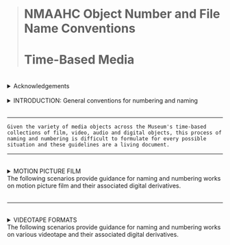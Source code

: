 ># NMAAHC Object Number and File Name Conventions
># Time-Based Media  

<br/>
<details><summary>Acknowledgements</summary>   

>### These guidelines have been continually updated since first being written 2014. Contributions have come from NMAAHC staff, contractors and interns. We are deeply inbedted to the NMAAHC cataloging team their leadership and to many other archives from which these guidelines find inspiration.
>> #### Contributors to these guidelines, past and present, include in alaphabetical order: Judith Andrews, Ina Archer, Jasmyn Castro, Chialin Chou, Walter Forsberg, Dan Finn, Emily Houf, AJ Lawrence, Bleakley McDowell, Bryan Miller, CK Ming, Emily Nabasny.
>>> ##### Apologies to anyone we missed! Send us your name!
</details>
<br/>

<details><summary>INTRODUCTION: General conventions for numbering and naming</summary>

>### This intro section describes general conventions to create object numbers for time-based media works and their assocaited components and/or accessories. 
>#### It also desceribes how digital preservation files and derivatives are named/numbered.  

<br/>
The most general formulation for numbering time-based works on a single media carrier is:

>**2018.37.2.1a**  
>*[accessionYear].[collectionNumber].[workNumber].[instantiationNumber][componentElement]*  

<br/>  
The most general formulation for numbering time-based media works on multiple carriers:

>**2018.37.2.1a**  
>**2018.37.2.1b**  
>*[accessionYear].[collectionNumber].[workNumber].[instantiationNumber][componentElement]*

<br/>


*where:*


>***Accession Year*** = the year in which the collection is accessioned

>***Collection Number*** = the order in which the collection was accessioned in that accession year 

>***Work Number*** = the work (or object) number in the accessioned collection. 
>> ##### Note that works (or objects) can only share work numbers when they are within the same collection.

>***Instantiation Number*** = a number for the instantiation of a work (or object)

>***Component Element*** = starting with letter **a**, give component letters to all carriers of the media essence. Then number all cans, cases, reels and ephemera as components or accessories to their associated component element.

>> ##### For films to be projected, i.e., 35mm showprint collections, a reel number may be appened to the object number on the physical film head/tail leader and the film can(s) for projection booth clarity: reel number = R1 for reel 1, R2 for reel 2, R3 for reel 3, etc.  
<br/>  


- - -  
<details><summary>Series Numbering</summary>

```
Mixed archival collections containing time-based works, such as the Pearl Bowser collection, have a Series Number inserted between the Collection Number and Work Number. This number is used to indicate the type of media carrier.

>1. motion picure film: all gauges and bases
>2. video: tape-based video formats, both cassette and open-reel   
>3. audio: tape-based audio formats, both cassette and open-reel
>4. optical discs: all optical disc formats - DVD, CD, Laserdisc, etc.
>5. digital carriers: all digital carriers - harddrives, thumbdrives, computer disks, etc.
>>> ###### the content of the digital carrier, e.g. digital photos, digital video, digital audio, software, word processing documents, etc., does not impact the numbering
>6. photographs: silver based, other analog processes and printed digital images
>7. paper items: all loose leaf paper items, flyers, posters, etc.
>8. bound paper items: books and magazines
>9. objects: furniture, trophies, clothing, all other objects
``` 
</details>

- - -  

<br/>

The character `a` must be used to designate the first physical carrier for the essence or signal (videotape, audiotape or film), and that the subsequent characters be used for any remaining phsyical carriers in the instantiation. Any containers, cans, cases or other ephemera related to the physical carrier will likley be accessory components in TMS.
>> ##### acessory components in TMS are differentiated from "part of an object" components.  
<br/> 

For example, where the work is a feature film in a can on one reel/core with Work Number 2018.37.2, the film itself will have the Instantiation Number `1` with Component Element `a`, e.g. object number `2018.37.2.1a`, while the can holding the film will have the same Instantiation Number and Component Element with the Accessory Suffix `acc1` appened with an underscore, e.g. object number `2018.37.2.1a_acc1` and the reel/core holding the film will have the Suffix Element `acc2`, e.g. object number `2018.37.2.1a_acc2`. Any additional ephemera in the film can, such as lab printing records or other pieces of filmlab paper, will have the Suffix Element `_acc3` and so on.  

When a accessory is associated with more than one Component Element, that accessory will have both Component Element letters in its object number. For instance, if a film can with the Accessory Suffix acc_1 contains two reels/cores of film with object numbers `2018.37.2.1a` & `2018.37.2.1b`, the object number for the film can will be `2018.37.2.1ab_acc1`. Don't make two object numbers for the can, e.g. creating both `2018.37.2.1a` and `2018.37.2.1b` for the singular can is incorrect. 

>> ##### when deciding what numerical order to create the accessories to an object, give number `1` to the accessory carrying the most metadata about the object. For films this is most often the can/case and, as such, the can/case if given Accessory Suffix number `1` while reels/core and other ephemera are given later numbers. Don't skip numbers when assigning Accessory Suffix. 
<br/>
</details>
<br/>

---
```
Given the variety of media objects across the Museum's time-based collections of film, video, audio and digital objects, this process of naming and numbering is difficult to formulate for every possible situation and these guidelines are a living document.
```  

---
<br/>
<details><summary>MOTION PICTURE FILM<br/>The following scenarios provide guidance for naming and numbering works on motion picture film and their associated digital derivatives.</summary>
<br/>

---
<br/>
<details><summary>Circumstance A: One motion picture sound film on a metal projection reel contained in a metal canister.
</summary>
<br/>

>### **Circumstance A**:

*One motion picture film sound film on a metal projection reel contained in a metal canister.*

**For film:**  
>*accessionYear(2012).collectionNumber(79).workNumber(169).instantiationNumber(1)componentElement(a)*  

**For metal canister:**
>*accessionYear(2012).collectionNumber(79).workNumber(169).instantiationNumber(1)componentElement(a)_acc1*  

**For metal projection reel:**
>*accessionYear(2012).collectionNumber(79).workNumber(169).instantiationNumber(1)componentElement(a)_acc2*  

**For DPX package:**
>*accessionYear(2012)_collectionNumber(79)_workNumber(169)_instantiationNumber(1)componentElement(a)_DPX.mkv*  

**For digital audio file accompanying DPX package:**
>*accessionYear(2012)_collectionNumber(79)_workNumber(169)_instantiationNumber(1)_AUD.wav*  

**For digital access file(s) derived from DPX package:** 
>*accessionYear(2012)_collectionNumber(79)_workNumber(169)_instantiationNumber(1)componentElement(a)_DER_01.mp4*
>*accessionYear(2012)_collectionNumber(79)_workNumber(169)_instantiationNumber(1)componentElement(a)_DER_01.mov*


| Component | Object # |
| --- | --- |
| Film | 2012.79.169.1a |
| Metal canister | 2012.79.169.1a_acc1 |
| Metal projection reel	| 2012.79.169.1a_acc2 |
| Lab paper in can | 2012.79.169.1a._acc3 |
| DPX Package (ffv1/mkv) |	2012_79_169_1a.mkv |
| Audio file accompanying DPX package | 2012_79_169_1a_AUD.wav |
| Digital access file(s) derived from DPX Package | 2012_79_169_1a_DER_01.mov/.mp4 |
| | |

>> ##### Filenames for digital files will by necessity transform all periods within the object number into underscores, due to the fact that using periods in filenames can result in problems when trying to automate or batch digital preservation processes.
</details>
<br/>

---

<br/>
<details><summary>Circumstance B: Two reels of sound 16mm film comprising one 'work', held on plastic cores inside a single 35mm metal canister</summary>
<br/>

>### **Circumstance B**:

*Two reels of sound 16mm film comprising one 'work', held on plastic cores inside a single 35mm metal canister.*

**For film (reel 1):**
>*accessionYear(2015).collectionNumber(167).workNumber(5).instantiationNumber(1)componentElement(a)*

**For film (reel 2):**
>*accessionYear(2015).collectionNumber(167).workNumber(5).instantiationNumber(1)componentElement(b)*

**For metal canister:** 
>*accessionYear(2015).collectionNumber(167).workNumber(5).instantiationNumber(1)componentElement(ab)_acc1*

**For plastic core (reel 1):**
>*accessionYear(2015).collectionNumber(167).workNumber(5).instantiationNumber(1)componentElement(a)_acc1*

**For plastic core (reel 2):**
>*accessionYear(2015).collectionNumber(167).workNumber(5).instantiationNumber(1)componentElement(b)_acc1*

**For DPX package (reel 1):**
>*accessionYear(2015)_collectionNumber(167)_workNumber(5)_instantiationNumber(1)componentElement(a).mkv*

**For DPX package (reel 2):**
>*accessionYear(2015)_collectionNumber(167)_workNumber(5)_instantiationNumber(1)componentElement(b).mkv*

**For digital audio file accompanying DPX package (reel 1):**
>*accessionYear(2015)_collectionNumber(167)_workNumber(5)_instantiationNumber(1)a_AUD.wav*

**For digital audio file accompanying DPX package (reel 2):**
>*accessionYear(2015)_collectionNumber(167)_workNumber(5)_instantiationNumber(1)b_AUD.wav*

**For digital access file derived from DPX package (reel 1&2):** 
>*accessionYear(2015)_collectionNumber(167)_workNumber(5)_instantiationNumber(1)componentElement(ab)_DER_01.mp4*
>*accessionYear(2015)_collectionNumber(167)_workNumber(5)_instantiationNumber(1)componentElement(ab)_DER_01.mov*
<br/>

| Component | Object # |
| --- | --- |
| Film (reel 1) | 2015.167.5.1a |
| Film (reel 2) | 2015.167.5.1b |
| Metal canister | 2015.167.5.1ab_acc1 |
| Plastic core (reel 1) | 2015.167.5.1a_acc1 |
| Plastic core (reel 2) | 2015.167.5.1b_acc1 |
| DPX Package (reel 1) | 2015_167_5_1a.mkv |
| DPX Package (reel 2) | 2015_167_5_1b.mkv |
| Audio file accompanying DPX package (reel 1) | 2015_167_5_1a_AUD.wav |
| Audio file accompanying DPX package (reel 2) | 2015_167_5_1b_AUD.wav |
| digital access file(s) derived from DPX packagee (reel 1&2) | 2015_167_5_1ab_DER_01.mov/.mp4 <*> |
| | |

> #### This naming schema extends for any number of reels that compose a single 'work' with the films being assigned consecutive letters first and then the cannisters being assigned acc number, then and paper ephemera or lab notes contained in the cannister and finally  the reels/cores  of  the films.

<br/>

> ##### <*> NMAAHC policy is to combine access files for multiple reel films. This is in order to make streaming the video to public via the Smithsonian video player a more efficient process.

</details>
<br/>

---

<br/>
<details><summary>Circumstance C : One reel of 35mm film with three shorter 'works' spliced together and held on the same metal reel, inside one metal canister. All film is silent.</summary>
<br/>

>#### **Circumstance C:**
*One reel of 35mm film with three shorter 'works' spliced together and held on the same metal reel, inside one metal canister. All film is silent.

In this case the archivist assigning numbers and inspecting the film would have two choices. The first choice is to separate the 'works' and assinging each their own unique work numbers. This would entail rehousing each film on a new core, etc. After that the numbering would be similar to Circumstance A.

| Component | Object # |
| --- | --- |
| Film (work 1) | 2013.19.1.1a |
| Film (work 2) | 2013.19.2.1a |
| Film (work 3) | 2013.19.3.1a |
| Metal canister | 2013.19.1-3.1a_acc1 |
| Metal reel | 2013.19.1-3.1a_acc2 |
| DPX Package (work 1) | 2013_19_1_1a.mkv |
| DPX Package (work 2) | 2013_19_2_1b.mkv |
| DPX Package (work 3) | 2013_19_3_1c.mkv |
| digital access file(s) derived from DPX packagee (work 1) | 2013_19_1_1a.mov/.mp4 |
| digital access file(s) derived from DPX packagee (work 2) | 2013_19_2_1a.mov/.mp4 |
| digital access file(s) derived from DPX packagee (work 3) | 2013_19_3_1a.mov/.mp4 |
| | |

The other option would be to splice all the 'works' together with a bit of leader between each and place them on one core and assign one work and instantiation number to the entire reel. This would again result in numbering similar to Circumstance A. 

| Component | Object # |
| --- | --- |
| Film | 2013.19.1.1a |
| Metal canister | 2013.19.1.1a_acc1 |
| Metal reel | 2013.19.1.1a_acc2 |
| DPX Package | 2013_19_1_1a.mkv |
| digital access file(s) derived from DPX packagee | 2013_19_1_1a.mov/.mp4 |
| | |

> #### When making this decision, think about if this is why the films may be spliced together? Was it done by the filmmaker to present a sample reel of work? A previous collector whose archival organization is important? Is it simply left this way after arriving from a processing lab? Ask which of these choices makes the archive more accessible and understandable.

</details>
<br/>

---

<br/>
<details><summary>Circumstance D : Five smaller rolls of 16mm film on plastic cores, from an assortment of different 'works,' grouped together arbitrarily in the same 35mm metal canister. Some of the rolls are constituent reels of a single 'work'; others, not.</summary>
<br/>

>#### **Circumstance D:**
*Five smaller rolls of 16mm film on plastic cores, from an assortment of different 'works,' grouped together arbitrarily in the same 35mm metal canister. Some of the rolls are constituent reels of a single 'work'; others, not.*

This would be very similar to Circumstance C but there would be stronger reasons for the archivist to separate the rolls that are constituent of a single 'work' into a new Work Number. If there is already a copy of that work in the same collection, then a new Instantiation Number would be created.

The numbering would be similar to Circumstance A.

In a situation where a great number of trims related to a work are grouped together in a container, the appropriate decision is to combine all of the trims into a single reel with leader in-between them and either:
- create a new instantiation and a single component letter
- create a new instantiation and with each trim having it's own component letter  

this choice will be based upon what makes the most sense for the archive and how many trims are on the newly created reel.

</details>
<br/>

---

<br/>
<details><summary>Circumstance E : Mixed archival collection containing time-based medaia.</summary>
<br/>

> #### Circumstance E:
*Mixed archival collection containing time-based media.*
<br/>
<br/>
>Mixed archival collections containing time-based media works, such as the Pearl Bowser collection (2012.79), have a Series Number inserted between the Collection Number and Work Number. This number is used to indicate the type of media carrier or object.

>1. motion picure film: all gauges and bases
>2. video: tape-based video formats, both cassette and open-reel   
>3. audio: tape-based audio formats, both cassetes and open-reel
>4. optical discs: all optical disc formats - DVD, CD, Laserdisc, etc.
>5. digital carriers: all digital carriers - harddrives, thumbdrives, computer disks, etc.
>>> ###### the content of the digital carrier, e.g. digital photos, digital video, digital audio, software, word processing documents, etc., does not impact the numbering
>6. photographs: silver based, other analog processes and printed digital images
>7. paper items: all loose leaf paper items, flyers, posters, etc.
>8. bound paper items: books and magazines
>9. objects: furniture, trophies, clothing, all other objects

So, motion picture film objects in this colleciton have a numbering like this:

>2012.79.2.1.1a  
>>*accessionYear(2012).collectionNumber(79).**seriesNumber(1)**.workNumber(1).instantiationNumber(1)componentElement(a)*

The time-based media series in the Pear Bowser Collection look like:

- 2012.79.1 - Motion Picture Films
    - Over 100 short- and feature-length motion picture films relating to the African American experience. Titles include home movies, television documentaries, musical concert films, early twentieth-century 'race films,' outtake fragments, and other ephemera.
- 2012.79.2 - Analog Videotapes
    - Approximately 246 video recordings, including television appearances by Pearl Bowser, promotional spots, music videos, and a significant number of standard definition telecine transfers of materials originating on film (many of which are held in the collection's film series).
- 2012.79.3 - Analog Audiotapes
    - Approximately 213 audiocassettes containing oral histories recorded by Pearl Bowser, between the years of 1972 and the early 1990s, as a part of her Ford Foundation-funded grant project to document the history of African American filmmaking in the United States.

For the Bowser collection, single moving image work instantiated on a single 16mm reel contained in a metal can would follow Scenario A as such:

*One motion picture film sound film on a metal projection reel contained in a metal canister.*

**For film:**  
>*accessionYear(2012).collectionNumber(79).seriesNumber(1).workNumber(16).instantiationNumber(1)componentElement(a)*  

**For metal canister:**
>*accessionYear(2012).collectionNumber(79).seriesNumber(1).workNumber(16).instantiationNumber(1)componentElement(a)_acc1*

**For metal projection reel:**
>*accessionYear(2012).collectionNumber(79).seriesNumber(1).workNumber(16).instantiationNumber(1)componentElement(a)_acc2*  

**For DPX package:**
>*accessionYear(2012)_collectionNumber(79)_seriesNumber(1)_workNumber(16)_instantiationNumber(1)componentElement(a)_DPX.mkv*  

**For digital audio file accompanying DPX package:**
>*accessionYear(2012)_collectionNumber(79)_seriesNumber(1)_workNumber(16)_instantiationNumber(1)componentElement(a)_AUD.wav*  

**For digital access file(s) derived from DPX package:** 
>*accessionYear(2012)_collectionNumber(79)_seriesNumber(1)_workNumber(16)_instantiationNumber(1)componentElement(a)_DER_01.mp4*
>*accessionYear(2012)_collectionNumber(79)_seriesNumber(1)_workNumber(16)_instantiationNumber(1)componentElement(a)_DER_01.mov*


| Component | Object # |
| --- | --- |
| Film | 2012.79.1.16.1a |
| Metal canister | 2012.79.1.16.1a_acc1 |
| Metal projection reel	| 2012.79.1.16.1a_acc2 |
| Lab paper in can | 2012.79.1.16.1a_acc3 |
| DPX Package (ffv1/mkv) |	2012_79_1_16_1a.mkv |
| Audio file accompanying DPX package | 2012_79_1_16_1a_AUD.wav |
| Digital access file(s) derived from DPX Package | 2012_79_1_16_1a_DER_01.mov/.mp4 |
| | |

</details>
</details>
<br/>

---
 <br/>
<details><summary>VIDEOTAPE FORMATS<br/>The following scenarios provide guidance for naming and numbering works on various videotape and their associated digital derivatives.</summary>
<br/>

---
<br/>
<details><summary>Circumstance A: A single moving image work instantiated on a single 3/4-inch U-matic videotape contained in a plastic case.
</summary>
<br/>

>### **Circumstance A**:

*A single moving image work instantiated on a single 3/4-inch U-matic videotape contained in a plastic case.*

**For U-matic videotape cassette:**  
>*accessionYear(2015).collectionNumber(66).workNumber(1).instantiationNumber(1)componentElement(a)*  

**For U-matic plastic case:**
>*accessionYear(2015).collectionNumber(66).workNumber(1).instantiationNumber(1)componentElement(a)_acc1*  

**For Preservation Main File of U-matic videotape:**
>*accessionYear(2015)_collectionNumber(66)_workNumber(1)_instantiationNumber(1)componentElement(a)_PM.mkv*  

**For digital access file(s) derived from DPX package:** 
>*accessionYear(2015)_collectionNumber(66)_workNumber(1)_instantiationNumber(1)componentElement(a)_DER_01.mp4*
>*accessionYear(2015)_collectionNumber(66)_workNumber(1)_instantiationNumber(1)componentElement(a)_DER_01.mov*


| Component | Object # |
| --- | --- |
| U-matic videotape cassette | 2015.66.1.1a |
| U-matic plastic case | 2015.66.1.1a_acc1 |
| Preservation main file (ffv1/mkv) |	2015_66_1_1a_PM.mkv |
| Digital access file(s) derived from preservation main file | 2015_66_1_1a_DER_01.mov/.mp4 |
| | |

>> ##### Filenames for digital files will by necessity transform all periods within the object number into underscores, due to the fact that using periods in filenames can result in problems when trying to automate or batch digital preservation processes.
</details>
<br/>

---

<br/>
<details><summary>Circumstance B: A single moving image work instantiated across multiple DigiBeta tapes, each tape contained in a plastic case</summary>
<br/>

>### **Circumstance B**:

*A single moving image work instantiated on multiple DigiBeta tapes, each tape contained in a plastic case.*

**For DigiBeta videotape 1:**
>*accessionYear(2015).collectionNumber(21).workNumber(5).instantiationNumber(1)componentElement(a)*

**For DigiBeta videotape 2:**
>*accessionYear(2015).collectionNumber(21).workNumber(5).instantiationNumber(1)componentElement(b)*

**For DigiBeta plastic case (tape 1):** 
>*accessionYear(2015).collectionNumber(21).workNumber(5).instantiationNumber(1)componentElement(a)_acc1*

**For DigiBeta plastic case (tape 2):**
>*accessionYear(2015).collectionNumber(21).workNumber(5).instantiationNumber(1)componentElement(b)_acc1*

**For Preservation Main File of DigiBeta tape 1:**
>*accessionYear(2015)_collectionNumber(21)_workNumber(5)_instantiationNumber(1)componentElement(a)_PM.mkv*

**For Preservation Main File of DigiBeta tape 2:**
>*accessionYear(2015)_collectionNumber(21)_workNumber(5)_instantiationNumber(1)componentElement(b)_PM.mkv*

**Derivatives, extensible as needed:**
>*accessionYear(2015)_collectionNumber(21)_workNumber(5)_instantiationNumber(1)componentElement(ab)_DER_01.mp4/mov*

<br/>

| Component | Object # |
| --- | --- |
| DigiBeta videotape 1 | 2015.21.5.1a |
| DigiBeta videotape 2 | 2015.21.5.1b |
| DigiBeta plastic case (tape 1) | 2015.21.5.1a_acc1 |
| DigiBeta plastic case (tape 2) | 2015.21.5.1b_acc1 |
| Preservation main file from Digibeta videotape 1 (ffv1/mkv)  | 2015_21_5_1a_PM.mkv |
| Preservation main file from Digibeta videotape 2 (ffv1/mkv)  | 2015_21_5_1b_PM.mkv |
| Digital access file(s) derived from preservation main file(s) | 2015_21_5_1ab_DER_01.mov/.mp4 <*> |
| | |

<br/>

> ##### <*> NMAAHC policy is to combine access files for motion picture works that extend across multiple tapes. This is in order to make streaming the video to public via the Smithsonian video player a more efficient process.

</details>
<br/>

---

<br/>
<details><summary>Circumstance C : One VHS videotape with three shorter 'works' recorded on it, inside one plastic case. A notecard with handwriting on it is also in the plastic case.</summary>
<br/>

>#### **Circumstance C:**
*One VHS videotape with three shorter 'works' recorded on it, inside one plastic case. A notecard with handwriting on it is also in the plastic case.

In this case, unlike with film, the archivist assigning numbers and inspecting the tape would does not attempt to seperate the works in any numbering. The tape and its assocaited preservation file are treated as one single object. The numbering would be similar to Circumstance A.

### For the access derivatives, DER_02, DER_03, etc. could be created as segments of the whole tape/file.

| Component | Object # |
| --- | --- |
| VHS videotae | 2013.19.1.1a |
| VHS plastic tape case | 2013.19.1.1a_acc1 |
| Notecard inside VHS plastic tape case | 2013.19.1.1a_acc2 |
| Preservation main file from VHS videotape (ffv1/mkv) | 2013_19_1_1a_PM.mkv |
| digital access file(s) derived from preservation main file | 2013_19_1_1a_DER_01.mov/.mp4 |
| digital access file(s) derived from preservation main file | 2013_19_1_1a_DER_02.mov/.mp4 |
| digital access file(s) derived from preservation main file | 2013_19_1_1a_DER_03.mov/.mp4 |
| | |

</details>
<br/>

---

<br/>
<details><summary>Circumstance D : Mixed archival collection containing time-based medaia.</summary>
<br/>

> #### Circumstance D:
*Mixed archival collection containing time-based media.*
<br/>
<br/>
>Mixed archival collections containing time-based media works, such as the Pearl Bowser collection (2012.79), have a Series Number inserted between the Collection Number and Work Number. This number is used to indicate the type of media carrier or object.

>1. motion picure film: all gauges and bases
>2. video: tape-based video formats, both cassette and open-reel   
>3. audio: tape-based audio formats, both cassetes and open-reel
>4. optical discs: all optical disc formats - DVD, CD, Laserdisc, etc.
>5. digital carriers: all digital carriers - harddrives, thumbdrives, computer disks, etc.
>>> ###### the content of the digital carrier, e.g. digital photos, digital video, digital audio, software, word processing documents, etc., does not impact the numbering
>6. photographs: silver based, other analog processes and printed digital images
>7. paper items: all loose leaf paper items, flyers, posters, etc.
>8. bound paper items: books and magazines
>9. objects: furniture, trophies, clothing, all other objects

So, analog videotapes in this colleciton have a numbering like this:

>2012.79.2.1.1a  
>>*accessionYear(2012).collectionNumber(79).**seriesNumber(2)**.workNumber(1).instantiaionNumber(1)componentElement(a)*

The time-based media series in the Pear Bowser Collection look like:

- 2012.79.1 - Motion Picture Films
    - Over 100 short- and feature-length motion picture films relating to the African American experience. Titles include home movies, television documentaries, musical concert films, early twentieth-century 'race films,' outtake fragments, and other ephemera.
- 2012.79.2 - Analog Videotapes
    - Approximately 246 video recordings, including television appearances by Pearl Bowser, promotional spots, music videos, and a significant number of standard definition telecine transfers of materials originating on film (many of which are held in the collection's film series).
- 2012.79.3 - Analog Audiotapes
    - Approximately 213 audiocassettes containing oral histories recorded by Pearl Bowser, between the years of 1972 and the early 1990s, as a part of her Ford Foundation-funded grant project to document the history of African American filmmaking in the United States.

For the Bowser collection, single moving image work instantiated on a single videocassette contained in a plastic case would follow Scenario A as such:

*One analog vieotape contained in a plastic case.*

**For video:**  
>*accessionYear(2012).collectionNumber(79).seriesNumber(2).workNumber(33).instantiationNumber(1)componentElement(a)*  

**For plastic case:**
>*accessionYear(2012).collectionNumber(79).seriesNumber(2).workNumber(33).instantiationNumber(1)componentElement(a)_acc1*  

**For preservation main file:**
>*accessionYear(2012)_collectionNumber(79)_seriesNumber(2)_workNumber(33)_instantiationNumber(1)componentElement(a)_PM.mkv*  

**For derivative file(s):** 
>*accessionYear(2012)_collectionNumber(79)_seriesNumber(2)_workNumber(33)_instantiationNumber(1)componentElement(a)_DER_01.mp4*
>*accessionYear(2012)_collectionNumber(79)_seriesNumber(2)_workNumber(33)_instantiationNumber(1)componentElement(a)_DER_01.mov*


| Component | Object # |
| --- | --- |
| Videotape | 2012.79.2.33.1a |
| Plastic Case | 2012.79.2.33.1a_acc1 |
| Preservation Main File (ffv1/mkv) |	2012_79_2_33_1a_PM.mkv |
| Derivative file(s) | 2012_79_2_33_1a_DER_01.mov/.mp4 |
| | |

</details>
<br/>

---
